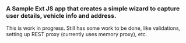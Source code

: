 ### A Sample Ext JS app that creates a simple wizard to capture user details, vehicle info and address.

This is work in progress. Still has some work to be done, like validations, setting up REST proxy (currently uses memory proxy), etc.


